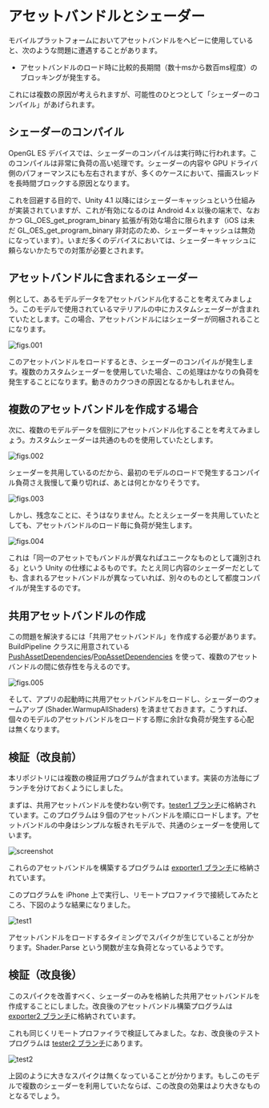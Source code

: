 アセットバンドルとシェーダー
============================

モバイルプラットフォームにおいてアセットバンドルをヘビーに使用していると、次のような問題に遭遇することがあります。

- アセットバンドルのロード時に比較的長期間（数十msから数百ms程度）のブロッキングが発生する。

これには複数の原因が考えられますが、可能性のひとつとして「シェーダーのコンパイル」があげられます。

シェーダーのコンパイル
----------------------

OpenGL ES デバイスでは、シェーダーのコンパイルは実行時に行われます。このコンパイルは非常に負荷の高い処理です。シェーダーの内容や GPU ドライバ側のパフォーマンスにも左右されますが、多くのケースにおいて、描画スレッドを長時間ブロックする原因となります。

これを回避する目的で、Unity 4.1 以降にはシェーダーキャッシュという仕組みが実装されていますが、これが有効になるのは Android 4.x 以後の端末で、なおかつ GL_OES_get_program_binary 拡張が有効な場合に限られます（iOS は未だ GL_OES_get_program_binary 非対応のため、シェーダーキャッシュは無効になっています）。いまだ多くのデバイスにおいては、シェーダーキャッシュに頼らないかたちでの対策が必要とされます。

アセットバンドルに含まれるシェーダー
------------------------------------

例として、あるモデルデータをアセットバンドル化することを考えてみましょう。このモデルで使用されているマテリアルの中にカスタムシェーダーが含まれていたとします。この場合、アセットバンドルにはシェーダーが同梱されることになります。

![figs.001](figs.001.png)

このアセットバンドルをロードするとき、シェーダーのコンパイルが発生します。複数のカスタムシェーダーを使用していた場合、この処理はかなりの負荷を発生することになります。動きのカクつきの原因となるかもしれません。

複数のアセットバンドルを作成する場合
------------------------------------

次に、複数のモデルデータを個別にアセットバンドル化することを考えてみましょう。カスタムシェーダーは共通のものを使用していたとします。

![figs.002](figs.002.png)

シェーダーを共用しているのだから、最初のモデルのロードで発生するコンパイル負荷さえ我慢して乗り切れば、あとは何とかなりそうです。

![figs.003](figs.003.png)

しかし、残念なことに、そうはなりません。たとえシェーダーを共用していたとしても、アセットバンドルのロード毎に負荷が発生します。

![figs.004](figs.004.png)

これは「同一のアセットでもバンドルが異なればユニークなものとして識別される」という Unity の仕様によるものです。たとえ同じ内容のシェーダーだとしても、含まれるアセットバンドルが異なっていれば、別々のものとして都度コンパイルが発生するのです。

共用アセットバンドルの作成
--------------------------

この問題を解決するには「共用アセットバンドル」を作成する必要があります。BuildPipeline クラスに用意されている [PushAssetDependencies](http://docs.unity3d.com/Documentation/ScriptReference/BuildPipeline.PushAssetDependencies.html)/[PopAssetDependencies](http://docs.unity3d.com/Documentation/ScriptReference/BuildPipeline.PopAssetDependencies.html) を使って、複数のアセットバンドルの間に依存性を与えるのです。

![figs.005](figs.005.png)

そして、アプリの起動時に共用アセットバンドルをロードし、シェーダーのウォームアップ (Shader.WarmupAllShaders) を済ませておきます。こうすれば、個々のモデルのアセットバンドルをロードする際に余計な負荷が発生する心配は無くなります。

検証（改良前）
--------------

本リポジトリには複数の検証用プログラムが含まれています。実装の方法毎にブランチを分けておくようにしました。

まずは、共用アセットバンドルを使わない例です。[tester1 ブランチ](https://github.com/keijiro/unity-shader-bundle/tree/tester1)に格納されています。このプログラムは９個のアセットバンドルを順にロードします。アセットバンドルの中身はシンプルな板きれモデルで、共通のシェーダーを使用しています。

![screenshot](screenshot.png)

これらのアセットバンドルを構築するプログラムは [exporter1 ブランチ](https://github.com/keijiro/unity-shader-bundle/tree/exporter1)に格納されています。

このプログラムを iPhone 上で実行し、リモートプロファイラで接続してみたところ、下図のような結果になりました。

![test1](test1.png)

アセットバンドルをロードするタイミングでスパイクが生じていることが分かります。Shader.Parse という関数が主な負荷となっているようです。

検証（改良後）
--------------

このスパイクを改善すべく、シェーダーのみを格納した共用アセットバンドルを作成することにしました。改良後のアセットバンドル構築プログラムは [exporter2 ブランチ](https://github.com/keijiro/unity-shader-bundle/tree/exporter2)に格納されています。

これも同じくリモートプロファイラで検証してみました。なお、改良後のテストプログラムは [tester2 ブランチ](https://github.com/keijiro/unity-shader-bundle/tree/tester2)にあります。

![test2](test2.png)

上図のように大きなスパイクは無くなっていることが分かります。もしこのモデルで複数のシェーダーを利用していたならば、この改良の効果はより大きなものとなるでしょう。
